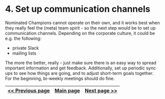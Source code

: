 # 4. Set up communication channels
Nominated Champions cannot operate on their own, and it works best when they
really feel the (meta) team spirit - so the next step would be to set up
communication channels. Depending on the corporate culture, it could be e.g. the
following:

- private Slack
- mailing lists

The more the better, really - just make sure there is an easy way to spread
important information and get feedback. Additionally, set up periodic sync ups
to see how things are going, and to adjust short-term goals together. For the
beginning, bi-weekly meetings should do fine.


[<< Previous page](3.%20Nominate%20Champions.md) | [Main page](../README.md) | [Next page >>](5.%20Build%20solid%20knowledge%20base.md)
| --- | --- | --- |
